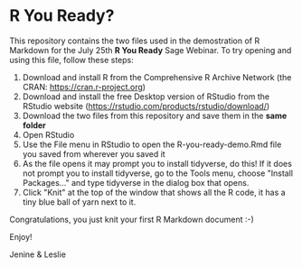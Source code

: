 # R You Ready?

This repository contains the two files used in the demostration of R Markdown for the July 25th **R You Ready** Sage Webinar. To try opening and using this file, follow these steps:

1) Download and install R from the Comprehensive R Archive Network (the CRAN: https://cran.r-project.org)
2) Download and install the free Desktop version of RStudio from the RStudio website (https://rstudio.com/products/rstudio/download/)
3) Download the two files from this repository and save them in the **same folder** 
4) Open RStudio
5) Use the File menu in RStudio to open the R-you-ready-demo.Rmd file you saved from wherever you saved it 
6) As the file opens it may prompt you to install tidyverse, do this! If it does not prompt you to install tidyverse, go to the Tools menu, choose "Install Packages..." and type tidyverse in the dialog box that opens. 
7) Click "Knit" at the top of the window that shows all the R code, it has a tiny blue ball of yarn next to it.

Congratulations, you just knit your first R Markdown document :-)

Enjoy!

Jenine & Leslie

